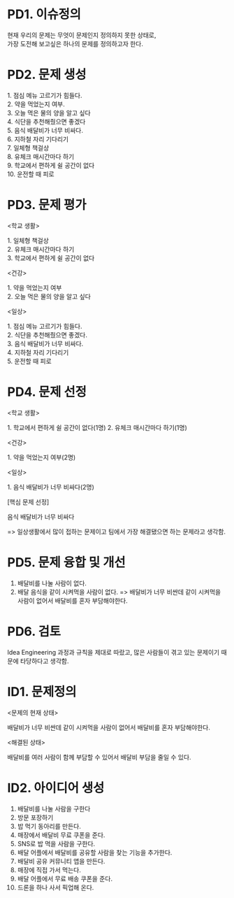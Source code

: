 # PD1. 이슈정의
<p>
   현재 우리의 문제는 무엇이 문제인지 정의하지 못한 상태로,<br>
  가장 도전해 보고싶은 하나의 문제를 정의하고자 한다.
</p>

# PD2. 문제 생성

<p>
1. 점심 메뉴 고르기가 힘들다. <br>
2. 약을 먹었는지 여부. <br>
3. 오늘 먹은 물의 양을 알고 싶다 <br>
4. 식단을 추천해줬으면 좋겠다 <br>
5. 음식 배달비가 너무 비싸다. <br>
6. 지하철 자리 기다리기 <br>
7. 일체형 책걸상 <br>
8. 유체크 매시간마다 하기 <br>
9. 학교에서 편하게 쉴 공간이 없다 <br>
10. 운전할 때 피로 <br>
</p>

# PD3. 문제 평가

<학교 생활>
<p>
1. 일체형 책걸상<br>
2. 유체크 매시간마다 하기<br>
3. 학교에서 편하게 쉴 공간이 없다<br>
</p>
<건강>
<p>
1. 약을 먹었는지 여부<br>
2. 오늘 먹은 물의 양을 알고 싶다<br>
</p>
<일상>
<p>
1. 점심 메뉴 고르기가 힘들다.<br>
2. 식단을 추천해줬으면 좋겠다.<br>
3. 음식 배달비가 너무 비싸다.<br>
4. 지하철 자리 기다리기<br>
5. 운전할 때 피로<br>
</p>

# PD4. 문제 선정

<학교 생활>
<p>
  1. 학교에서 편하게 쉴 공간이 없다(1명)
  2. 유체크 매시간마다 하기(1명)
</p>
<건강>
<p>
  1. 약을 먹었는지 여부(2명)
</p>
<일상>
<p>
  1. 음식 배달비가 너무 비싸다(2명)
</p>

[핵심 문제 선정]
<p>음식 배달비가 너무 비싸다</p>
<p>=> 일상생활에서 많이 접하는 문제이고 팀에서 가장 해결됐으면 하는 문제라고 생각함.</p>

# PD5. 문제 융합 및 개선
1. 배달비를 나눌 사람이 없다.
2. 배달 음식을 같이 시켜먹을 사람이 없다.
=> 배달비가 너무 비싼데 같이 시켜먹을 사람이 없어서 배달비를 혼자 부담해야한다.


# PD6. 검토

Idea Engineering 과정과 규칙을 제대로 따랐고, 많은 사람들이 겪고 있는 문제이기 때문에 타당하다고 생각함.

# ID1. 문제정의

<문제의 현재 상태>
<p>
  배달비가 너무 비싼데 같이 시켜먹을 사람이 없어서 배달비를 혼자 부담해야한다.
</p>
<해결된 상태>
<p>
  배달비를 여러 사람이 함께 부담할 수 있어서 배달비 부담을 줄일 수 있다.
</p>

# ID2. 아이디어 생성

1. 배달비를 나눌 사람을 구한다
2. 방문 포장하기
3. 밥 먹기 동아리를 만든다.
4. 매장에서 배달비 무료 쿠폰을 준다.
5. SNS로 밥 먹을 사람을 구한다.
6. 배달 어플에서 배달비를 공유할 사람을 찾는 기능을 추가한다.
7. 배달비 공유 커뮤니티 앱을 만든다.
8. 매장에 직접 가서 먹는다.
9. 배달 어플에서 무료 배송 쿠폰을 준다.
10. 드론을 하나 사서 픽업해 온다.
